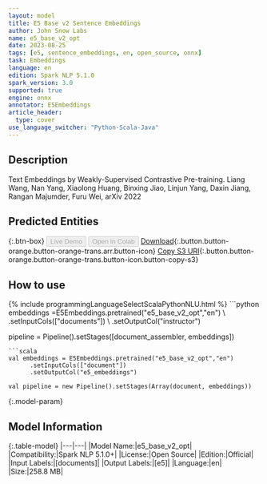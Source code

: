 ```yaml
---
layout: model
title: E5 Base v2 Sentence Embeddings
author: John Snow Labs
name: e5_base_v2_opt
date: 2023-08-25
tags: [e5, sentence_embeddings, en, open_source, onnx]
task: Embeddings
language: en
edition: Spark NLP 5.1.0
spark_version: 3.0
supported: true
engine: onnx
annotator: E5Embeddings
article_header:
  type: cover
use_language_switcher: "Python-Scala-Java"
---
```


## Description

Text Embeddings by Weakly-Supervised Contrastive Pre-training. Liang Wang, Nan Yang, Xiaolong Huang, Binxing Jiao, Linjun Yang, Daxin Jiang, Rangan Majumder, Furu Wei, arXiv 2022

## Predicted Entities



{:.btn-box}
<button class="button button-orange" disabled>Live Demo</button>
<button class="button button-orange" disabled>Open in Colab</button>
[Download](https://s3.amazonaws.com/auxdata.johnsnowlabs.com/public/models/e5_base_v2_opt_en_5.1.0_3.0_1692964193495.zip){:.button.button-orange.button-orange-trans.arr.button-icon}
[Copy S3 URI](s3://auxdata.johnsnowlabs.com/public/models/e5_base_v2_opt_en_5.1.0_3.0_1692964193495.zip){:.button.button-orange.button-orange-trans.button-icon.button-copy-s3}

## How to use



<div class="tabs-box" markdown="1">
{% include programmingLanguageSelectScalaPythonNLU.html %}
```python
embeddings =E5Embeddings.pretrained("e5_base_v2_opt","en") \
            .setInputCols(["documents"]) \
            .setOutputCol("instructor")

pipeline = Pipeline().setStages([document_assembler, embeddings])
```
```scala
val embeddings = E5Embeddings.pretrained("e5_base_v2_opt","en")
      .setInputCols(["document"])
      .setOutputCol("e5_embeddings")

val pipeline = new Pipeline().setStages(Array(document, embeddings))
```
</div>

{:.model-param}
## Model Information

{:.table-model}
|---|---|
|Model Name:|e5_base_v2_opt|
|Compatibility:|Spark NLP 5.1.0+|
|License:|Open Source|
|Edition:|Official|
|Input Labels:|[documents]|
|Output Labels:|[e5]|
|Language:|en|
|Size:|258.8 MB|